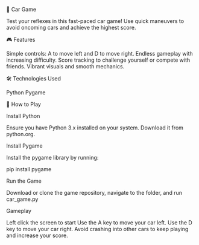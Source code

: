 🚗 Car Game

Test your reflexes in this fast-paced car game! Use quick maneuvers to avoid oncoming cars and achieve the highest score.

🎮 Features

Simple controls: A to move left and D to move right.
Endless gameplay with increasing difficulty.
Score tracking to challenge yourself or compete with friends.
Vibrant visuals and smooth mechanics.

🛠️ Technologies Used

Python
Pygame

🚀 How to Play

Install Python

Ensure you have Python 3.x installed on your system. Download it from python.org.

Install Pygame

Install the pygame library by running:

pip install pygame  

Run the Game

Download or clone the game repository, navigate to the folder, and run car_game.py

 
Gameplay

Left click the screen to start
Use the A key to move your car left.
Use the D key to move your car right.
Avoid crashing into other cars to keep playing and increase your score.